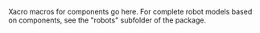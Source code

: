 Xacro macros for components go here. For complete robot models based on components, see the "robots" subfolder of the package.
